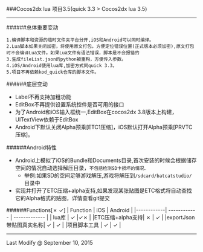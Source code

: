 ###Cocos2dx lua 项目3.5(quick 3.3 > Cocos2dx lua 3.5)

---
######总体重要变动

    1.编译脚本和资源的临时文件夹平台分开,iOS和Android可以同时编译。
    2.Lua脚本如果关闭加密，将使用原文打包，方便定位错误位置(正式版本必须加密),原文打包时不会编译Lua文件。如果Lua文件有语法错误，脚本是不会报错的
    3.生成fileList.json的python被重构，方便传入参数。
    4.iOS/Android使用lua库,加密方式同quick 3.3。
    5.项目不再依赖kod_quick仓库的脚本文件。

######底层变动

* Label不再支持加粗功能
* EditBox不再提供设置系统控件是否可用的接口
* 为了Android和iOS输入框统一,EditBox在cocos2dx 3.8版本上构建，UITextView依赖于EditBox
* Android下默认关闭Alpha预乘[ETC1压缩]，iOS默认打开Alpha预乘[PRVTC压缩]。

######Android特性

* Android上模拟了iOS的Bundle和Documents目录,首次安装的时候会根据储存空间的情况自动选择解压目录，`不包括检测SD卡损坏的情况`.
    * 举例:如果SD的空间足够游戏解压,游戏将解压到`/sdcard/batcatstudio/`目录中
* 实现并打开了ETC压缩+alpha支持,如果发现某张贴图是ETC格式将自动查找它的Alpha格式的贴图，详情查看git提交

######Functions[✗ ✓]
|  Function  | iOS          | Android       | 
|------------| ------------ | ------------- | 
|    lua库   | ✓            |✓✗             | 
|ETC压缩+alpha支持| ✗        | ✓             | 
|exportJson带贴图真实名称| ✓  | ✓             | 
|项目脚本工具  | ✓            | ✓             | 




---
Last Modify @ September 10, 2015